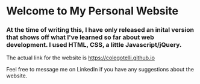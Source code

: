 # Welcome to My Personal Website

### At the time of writing this, I have only released an inital version that shows off what I've learned so far about web development. I used HTML, CSS, a little Javascript/jQuery.

The actual link for the website is https://colegotelli.github.io

Feel free to message me on LinkedIn if you have any suggestions about the website.
